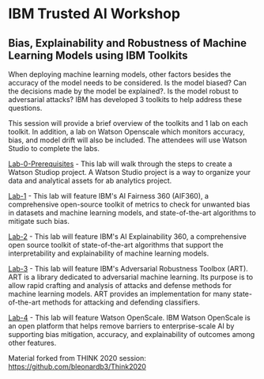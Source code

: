 # IBM Trusted AI Workshop

## Bias, Explainability and Robustness of Machine Learning Models using IBM Toolkits

When deploying machine learning models, other factors besides the accuracy of the model needs to be considered. Is the model biased? Can the decisions made by the model be explained?. Is the model robust to adversarial attacks? IBM has developed 3 toolkits to help address these questions.

This session will provide a brief overview of the toolkits and 1 lab on each toolkit. In addition, a lab on Watson Openscale which monitors accuracy, bias, and model drift will also be included. The attendees will use Watson Studio to complete the labs.

[Lab-0-Prerequisites](Lab-0-Prerequisites) - This lab will walk through the steps to create a Watson Studiop project. A Watson Studio project is a way to organize your data and analytical assets for ab analytics project.

[Lab-1](Lab-1) - This lab will feature IBM's AI Fairness 360 (AIF360), a comprehensive open-source toolkit of metrics to check for unwanted bias in datasets and machine learning models, and state-of-the-art algorithms to mitigate such bias.

[Lab-2](Lab-2) - This lab will feature IBM's AI Explainability 360, a comprehensive open source toolkit of state-of-the-art algorithms that support the interpretability and explainability of machine learning models.

[Lab-3](Lab-3) - This lab will feature IBM's Adversarial Robustness Toolbox (ART). ART is a library dedicated to adversarial machine learning. Its purpose is to allow rapid crafting and analysis of attacks and defense methods for machine learning models. ART provides an implementation for many state-of-the-art methods for attacking and defending classifiers.

[Lab-4](Lab-4) - This lab will feature Watson OpenScale. IBM Watson OpenScale is an open platform that helps remove barriers to enterprise-scale AI by supporting bias mitigation, accuracy, and explainability of outcomes among other features.

Material forked from THINK 2020 session: https://github.com/bleonardb3/Think2020
